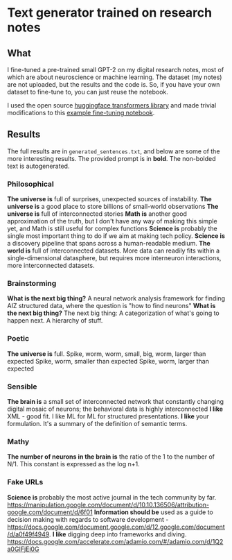 # Text generator trained on research notes
## What
I fine-tuned a pre-trained small GPT-2 on my digital research notes, most of which are about neuroscience or machine learning. The dataset (my notes) are not uploaded, but the results and the code is. So, if you have your own dataset to fine-tune to, you can just reuse the notebook. 

I used the open source [huggingface transformers library](https://github.com/huggingface/transformers) and made trivial modifications to this [example fine-tuning notebook](https://github.com/philschmid/fine-tune-GPT-2/blob/master/Fine_tune_a_non_English_GPT_2_Model_with_Huggingface.ipynb).
## Results
The full results are in `generated_sentences.txt`, and below are some of the more interesting results. The provided prompt is in **bold**. The non-bolded text is autogenerated. 

### Philosophical
**The universe is** full of surprises, unexpected sources of instability.
**The universe is** a good place to store billions of small-world observations
**The universe is** full of interconnected stories
**Math is** another good approximation of the truth, but I don't have any way of making this simple yet, and Math is still useful for complex functions
**Science is** probably the single most important thing to do if we aim at making tech policy.
**Science is** a discovery pipeline that spans across a human-readable medium.
**The world is** full of interconnected datasets. More data can readily fits within a single-dimensional datasphere, but requires more interneuron interactions, more interconnected datasets.

### Brainstorming
**What is the next big thing?** A neural network analysis framework for finding AIZ structured data, where the question is "how to find neurons"
**What is the next big thing?** The next big thing: A categorization of what's going to happen next. A hierarchy of stuff.

### Poetic
**The universe is** full.
Spike, worm, worm, small, big, worm, larger than expected
Spike, worm, smaller than expected
Spike, worm, larger than expected

### Sensible
**The brain is** a small set of interconnected network that constantly changing digital mosaic of neurons; the behavioral data is highly interconnected
**I like** XML - good fit. I like ML for ML for structured presentations.
**I like** your formulation. It's a summary of the definition of semantic terms.

### Mathy
**The number of neurons in the brain is** the ratio of the 1 to the number of N/1. This constant is expressed as the log n+1.

### Fake URLs
**Science is** probably the most active journal in the tech community by far. https://manipulation.google.com/document/d/10.10.136506/attribution-google.com/document/d/6f01
**Information should be** used as a guide to decision making with regards to software development - https://docs.google.com/document.google.com/d/12.google.com/document/d/a0f49f4949.
**I like** digging deep into frameworks and diving. https://docs.google.com/accelerate.com/adamio.com/#/adamio.com/d/1Q2a0GIFjEi0G

